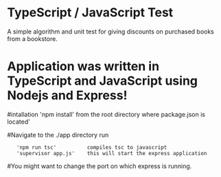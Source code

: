 # TypeScript / JavaScript Test
A simple algorithm and unit test for giving discounts on purchased books from a bookstore.

# Application was written in TypeScript and JavaScript using Nodejs and Express!

#intallation
       'npm install'          from the root directory where package.json is located'
 
#Navigate to the ./app directory run

       'npm run tsc'          compiles tsc to javascript
       'supervisor app.js'    this will start the express application
#You might want to change the port on which express is running. 
